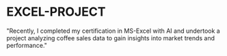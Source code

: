 # EXCEL-PROJECT
"Recently, I completed my certification in MS-Excel with AI and undertook a project analyzing coffee sales data to gain insights into market trends and performance."
